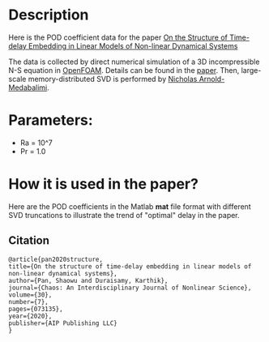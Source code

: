 # Description

Here is the POD coefficient data for the paper [On the Structure of Time-delay Embedding in Linear Models of Non-linear Dynamical Systems](https://aip.scitation.org/doi/10.1063/5.0010886)

The data is collected by direct numerical simulation of a 3D incompressible N-S equation in [OpenFOAM](https://www.openfoam.com/). Details can be found in the [paper](https://aip.scitation.org/doi/10.1063/5.0010886). Then, large-scale memory-distributed SVD is performed by [Nicholas Arnold-Medabalimi](https://scholar.google.com/citations?user=u9S9yVUAAAAJ&hl=en). 

# Parameters:
- Ra = 10^7
- Pr = 1.0

# How it is used in the paper?
Here are the POD coefficients in the Matlab **mat** file format with different SVD truncations to illustrate the trend of "optimal" delay in the paper.

## Citation


    @article{pan2020structure,
    title={On the structure of time-delay embedding in linear models of non-linear dynamical systems},
    author={Pan, Shaowu and Duraisamy, Karthik},
    journal={Chaos: An Interdisciplinary Journal of Nonlinear Science},
    volume={30},
    number={7},
    pages={073135},
    year={2020},
    publisher={AIP Publishing LLC}
    }
